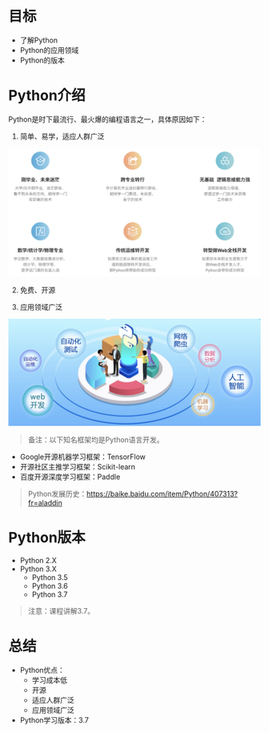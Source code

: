 # 目标

- 了解Python
- Python的应用领域
- Python的版本

# Python介绍

Python是时下最流行、最火爆的编程语言之一，具体原因如下：

1. 简单、易学，适应人群广泛

![image-20190110163249963](01-Python简介.assets/image-20190110163249963.png)

2. 免费、开源

3. 应用领域广泛

![image-20190110162845453](01-Python简介.assets/image-20190110162845453-7108925.png)

> 备注：以下知名框架均是Python语言开发。

- Google开源机器学习框架：TensorFlow
- 开源社区主推学习框架：Scikit-learn
- 百度开源深度学习框架：Paddle

> Python发展历史：https://baike.baidu.com/item/Python/407313?fr=aladdin

# Python版本

- Python 2.X
- Python 3.X
  - Python 3.5
  - Python 3.6
  - Python 3.7 

> 注意：课程讲解3.7。

# 总结

- Python优点：
  - 学习成本低
  - 开源
  - 适应人群广泛
  - 应用领域广泛
- Python学习版本：3.7



